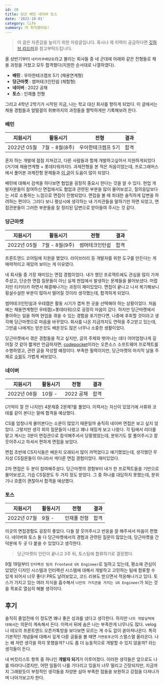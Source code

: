 ```yaml
---
id: 20
title: 당근 배민 네이버 토스
date: '2022-10-01'
category: life
summary: 저 취직했어요!
---
```


> 이 글은 자존감을 높이기 위한 자랑글입니다. 혹시나 제 이력이 궁금하다면 [깃허브 리드미](https://github.com/qkrdmstlr3)를 참고부탁드립니다.

올 상반기부터 `네카라쿠배당토`라고 불리는 회사들 중 네 군데에 아래와 같은 전형들로 채용 과정을 거쳤고 모두 합격했다(지원한 순서대로 나열하였다).

- **배민** : 우아한테크캠프 5기 (채용연계형)
- **당근마켓** : 썸머테크인턴쉽 (체험형)
- **네이버** : 2022 공채
- **토스** : 인재풀 전형

그리고 4학년 2학기가 시작된 지금, 나는 학교 대신 회사를 향하게 되었다. 이 글에서는 채용 경험들과 얼떨결의 취뽀까지의 과정들을 짤막하게만 기록해보려 한다.

### 배민

| 지원시기    | 활동시기       | 전형               | 결과 |
| ----------- | -------------- | ------------------ | ---- |
| 2022년 05월 | 7월 - 8월(8주) | 우아한테크캠프 5기 | 합격 |

혼자 하는 개발에 점점 지쳐갔고, 다른 사람들과 함께 개발하고싶어서 지원하게되었다(거기에 채용연계형 + 롯데타워까지!). 과제전형을 본 적은 처음이었는데, 프로그래머스에서 풀어본 과제전형 문제들과 [이 글](https://junilhwang.github.io/TIL/Javascript/Design/Vanilla-JS-Component/)이 도움이 많이 되었다.

배민에 대해서 검색을 하다보면 협업을 굉장히 중요시 한다는 것을 알 수 있다. 현업 개발자분들이 참여하신 면접에서도 협업과 관련된 부분을 많이 물어보셨고, 질의응답보다는 서로 소통하는 느낌으로 면접이 진행되었다. 면접을 볼 때 최대한 솔직하게 답변을 하려하는 편이다. 그러다 보니 평상시에 생각하는 내 가치관들을 말하기만 하면 되었고, 면접관분들이 그러한 부분들을 잘 정리된 답변으로 받아들여 주시는 것 같다.

### 당근마켓

| 지원시기    | 활동시기       | 전형           | 결과 |
| ----------- | -------------- | -------------- | ---- |
| 2022년 05월 | 7월 - 8월(9주) | 썸머테크인턴쉽 | 합격 |

프론트엔드 코어팀에 지원을 했었다. 라이브러리 등 개발자를 위한 도구를 만든다는 게 매력적이고 재밌어 보이는 게 이유였다.

네 회사들 중 가장 재미있는 면접 경험이었다. 내가 했던 프로젝트에도 관심을 많이 가져주셨고, 단순한 면접 질문들이 아닌 실제 현업에서 발생하는 문제들을 물어보셨다. 어렵지만 티키타카 하면서 해결해나가는 과정이 재미있었다. 면접이 끝나고 나서 복기해보니 횡설수설한 부분이 많아서 떨어질 것이라 생각했는데, 합격하게 되었다.

썸머테크인턴쉽과 우테캠은 활동 시기가 겹쳐 한 곳을 선택해야 하는 상황이었다. 처음에는 채용연계형인 우테캠(+롯데타워)으로 굉장히 마음이 갔다. 하지만 당근마켓에서 좋아하는 일을 하며 현업을 겪을 수 있는 경험을 포기한다면, 나중에 후회할 것이라고 생각해 당근마켓으로 마음을 바꾸었다. 회사를 나온 지금까지도 연락을 주고받고 있는데, 그만큼 나에게는 얻은것도 배운것도 많은 너무나 소중한 생활이었다.

당근마켓에서 겪은 경험들을 적고 싶지만, 글의 주제와 벗어나는 데다 어어엄청나게 길어질 것 같아 짧게만 언급하자면; [codepocket](https://github.com/daangn/codepocket)이라는 오픈소스 소프트웨어 프로젝트를 수행하였고, 관련 글을 작성할 예정이다. 부족한 필력이지만, 당근마켓의 마지막 날을 주제로 [수필](https://www.shellboylog.com/life/19)도 가볍게 써보았다.

### 네이버

| 지원시기    | 활동시기 | 전형      | 결과 |
| ----------- | -------- | --------- | ---- |
| 2022년 06월 | 10월 -   | 2022 공채 | 합격 |

(기억이 잘 안 나지만) 4문제중 2문제?를 풀었다. 이력서는 자신이 있었기에 서류와 코테를 같이 본다는 말에 합격을 예상했다.

CS를 엄청나게 물어본다는 소문이 많았기 때문일까 솔직히 네이버 면접은 보고 싶지 않았다. 그렇지만 생각 외의 질문들이 나왔고 꽤나 재밌게 보고 나왔다. 각 팀에서 리더를 맡고 계시는 3분이 면접관으로 참석해주셔서 당황했었는데, 분위기도 잘 풀어주시고 잘 웃어주시고 하셔서 편하게 면접을 보았다.

면접 초반에 CS지식들은 배운지 오래되서 많이 까먹었다고 얘기했었는데, 생각했던 무지성 CS질문들이 아니라서 색다른 면접 경험이었다. 재미있었다.

2차 면접은 두 분이 참여해주셨다. 당근마켓의 경험부터 내가 한 프로젝트들을 기반으로 물어보셨고, 기습 CS질문도 두 가지 정도 받았다. 그 중 하나를 대답하지 못했는데, 분위기나 흐름이 괜찮아서 합격을 예상했다.

### 토스

| 지원시기    | 활동시기 | 전형        | 결과 |
| ----------- | -------- | ----------- | ---- |
| 2022년 07월 | 9월 -    | 인재풀 전형 | 합격 |

이곳의 면접경험도 굉장히 좋았다. 다들 잘 웃어주시고 반응을 잘 해주셔서 마음이 편했다. 네이버와 토스 둘 다 당근마켓에서의 경험과 관련된 질문이 많았는데, 당근마켓을 간 덕분에 두 곳 다 붙을 수 있었다고 생각한다.

> 당근마켓이 인턴이 끝나고 3주 뒤, 토스팀에 합류하기로 결정했다.

9월 19일부터 `인터랙션 팀의 Frontend UX Engineer`로 일하고 있는데, 평소에 관심이 있었던 디자인 시스템과 인터랙션 시스템에 대해서 개발하고 고민하는 팀에 합류할 수 있게 되어서 너무 좋다! PR도 날려보았고, 코드 리뷰도 받으면서 적응해나가고 있다. 토스가 가지고 있는 여러 지식을 흡수해서 `나만의 가치관을 가지는 UX Engineer`가 되는 것을 목표로 열심히 해볼 생각이다.

## 후기

솔직히 졸업전에 이 정도면 꽤나 좋은 성과를 냈다고 생각한다. 하지만 `나의 개발실력에 대해서`는 의문이 계속해서 든다. 이력서 뒤에 숨은 나는 부족한게 너무나도 많다. velog나 테오의 프론트엔드 오픈카톡방을 보다보면 모르는 게 수도 없이 쏟아져나온다. 특히 기본적인 개념들에 대해서 깊게 다룬 글들을 볼 때면 `가면증후군`이 스멀스멀 올라온다. 나는 왜 저런 생각을 하지 못했을까? 나도 좀 더 능동적으로 개발할 수 있지 않을까? 라는 생각들이 든다.

내 버킷리스트 항목 중 하나인 **개발자 되기**가 이루어졌다. 이러한 생각들은 앞으로도 나를 따라다니겠지만, 어떤 일들이 나를 기다리고 있을지 너무 떨리고 긴장되지만, 지금까지 그래왔듯이 부정적인 생각들을 자양분 삼아 부족한 점들을 보완하고 강점을 다져나가며 나아가보고자 한다.
